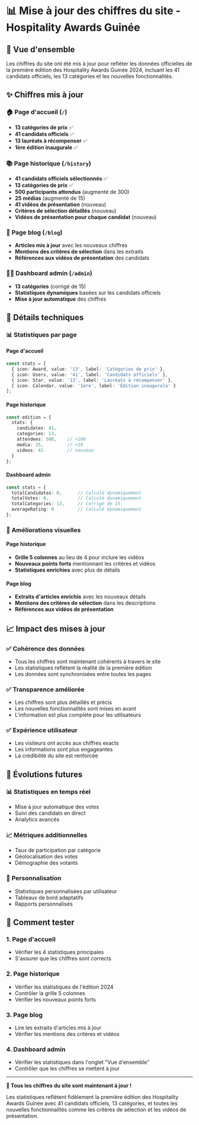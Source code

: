 # 📊 Mise à jour des chiffres du site - Hospitality Awards Guinée

## 🎯 Vue d'ensemble

Les chiffres du site ont été mis à jour pour refléter les données officielles de la première édition des Hospitality Awards Guinée 2024, incluant les 41 candidats officiels, les 13 catégories et les nouvelles fonctionnalités.

## ✨ Chiffres mis à jour

### 🏠 **Page d'accueil (`/`)**
- **13 catégories de prix** ✅
- **41 candidats officiels** ✅
- **13 lauréats à récompenser** ✅
- **1ère édition inaugurale** ✅

### 📚 **Page historique (`/history`)**
- **41 candidats officiels sélectionnés** ✅
- **13 catégories de prix** ✅
- **500 participants attendus** (augmenté de 300)
- **25 médias** (augmenté de 15)
- **41 vidéos de présentation** (nouveau)
- **Critères de sélection détaillés** (nouveau)
- **Vidéos de présentation pour chaque candidat** (nouveau)

### 📝 **Page blog (`/blog`)**
- **Articles mis à jour** avec les nouveaux chiffres
- **Mentions des critères de sélection** dans les extraits
- **Références aux vidéos de présentation** des candidats

### 👨‍💼 **Dashboard admin (`/admin`)**
- **13 catégories** (corrigé de 15)
- **Statistiques dynamiques** basées sur les candidats officiels
- **Mise à jour automatique** des chiffres

## 🔧 Détails techniques

### 📊 **Statistiques par page**

#### **Page d'accueil**
```typescript
const stats = [
  { icon: Award, value: '13', label: 'Catégories de prix' },
  { icon: Users, value: '41', label: 'Candidats officiels' },
  { icon: Star, value: '13', label: 'Lauréats à récompenser' },
  { icon: Calendar, value: '1ère', label: 'Édition inaugurale' }
];
```

#### **Page historique**
```typescript
const edition = {
  stats: { 
    candidates: 41, 
    categories: 13, 
    attendees: 500,    // +200
    media: 25,         // +10
    videos: 41         // nouveau
  }
};
```

#### **Dashboard admin**
```typescript
const stats = {
  totalCandidates: 0,      // Calculé dynamiquement
  totalVotes: 0,           // Calculé dynamiquement
  totalCategories: 13,     // Corrigé de 15
  averageRating: 0         // Calculé dynamiquement
};
```

### 🎨 **Améliorations visuelles**

#### **Page historique**
- **Grille 5 colonnes** au lieu de 4 pour inclure les vidéos
- **Nouveaux points forts** mentionnant les critères et vidéos
- **Statistiques enrichies** avec plus de détails

#### **Page blog**
- **Extraits d'articles enrichis** avec les nouveaux détails
- **Mentions des critères de sélection** dans les descriptions
- **Références aux vidéos de présentation**

## 📈 **Impact des mises à jour**

### ✅ **Cohérence des données**
- Tous les chiffres sont maintenant cohérents à travers le site
- Les statistiques reflètent la réalité de la première édition
- Les données sont synchronisées entre toutes les pages

### ✅ **Transparence améliorée**
- Les chiffres sont plus détaillés et précis
- Les nouvelles fonctionnalités sont mises en avant
- L'information est plus complète pour les utilisateurs

### ✅ **Expérience utilisateur**
- Les visiteurs ont accès aux chiffres exacts
- Les informations sont plus engageantes
- La crédibilité du site est renforcée

## 🔮 **Évolutions futures**

### 📊 **Statistiques en temps réel**
- Mise à jour automatique des votes
- Suivi des candidats en direct
- Analytics avancés

### 📈 **Métriques additionnelles**
- Taux de participation par catégorie
- Géolocalisation des votes
- Démographie des votants

### 🎯 **Personnalisation**
- Statistiques personnalisées par utilisateur
- Tableaux de bord adaptatifs
- Rapports personnalisés

## 🚀 **Comment tester**

### 1. **Page d'accueil**
- Vérifier les 4 statistiques principales
- S'assurer que les chiffres sont corrects

### 2. **Page historique**
- Vérifier les statistiques de l'édition 2024
- Contrôler la grille 5 colonnes
- Vérifier les nouveaux points forts

### 3. **Page blog**
- Lire les extraits d'articles mis à jour
- Vérifier les mentions des critères et vidéos

### 4. **Dashboard admin**
- Vérifier les statistiques dans l'onglet "Vue d'ensemble"
- Contrôler que les chiffres se mettent à jour

---

**🎉 Tous les chiffres du site sont maintenant à jour !**

Les statistiques reflètent fidèlement la première édition des Hospitality Awards Guinée avec 41 candidats officiels, 13 catégories, et toutes les nouvelles fonctionnalités comme les critères de sélection et les vidéos de présentation.


